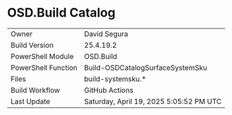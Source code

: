 ﻿# OSD.Build Catalog

| | |
|-|-|
| Owner | David Segura |
| Build Version | 25.4.19.2 |
| PowerShell Module | OSD.Build |
| PowerShell Function | Build-OSDCatalogSurfaceSystemSku |
| Files | build-systemsku.* |
| Build Workflow | GitHub Actions |
| Last Update | Saturday, April 19, 2025 5:05:52 PM UTC |
